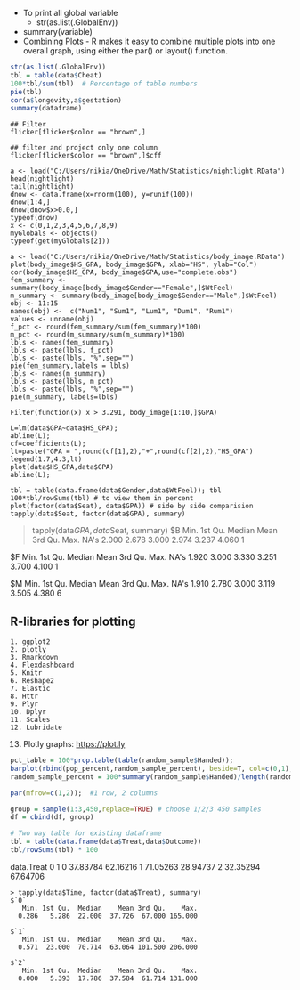 * To print all global variable
  * str(as.list(.GlobalEnv)) 
* summary(variable)
* Combining Plots - R makes it easy to combine multiple plots into one overall graph, using either the par() or layout() function.

```R
str(as.list(.GlobalEnv))
tbl = table(data$Cheat)
100*tbl/sum(tbl)  # Percentage of table numbers
pie(tbl)
cor(a$longevity,a$gestation)
summary(dataframe)
```

```
## Filter
flicker[flicker$color == "brown",]

## filter and project only one column
flicker[flicker$color == "brown",]$cff
```

```
a <- load("C:/Users/nikia/OneDrive/Math/Statistics/nightlight.RData")
head(nightlight)
tail(nightlight)
dnow <- data.frame(x=rnorm(100), y=runif(100))
dnow[1:4,]
dnow[dnow$x>0.0,]
typeof(dnow)
x <- c(0,1,2,3,4,5,6,7,8,9)
myGlobals <- objects()
typeof(get(myGlobals[2]))
```

```
a <- load("C:/Users/nikia/OneDrive/Math/Statistics/body_image.RData")
plot(body_image$HS_GPA, body_image$GPA, xlab="HS", ylab="Col")
cor(body_image$HS_GPA, body_image$GPA,use="complete.obs")
fem_summary <- summary(body_image[body_image$Gender=="Female",]$WtFeel)
m_summary <- summary(body_image[body_image$Gender=="Male",]$WtFeel)
obj <- 11:15
names(obj) <-  c("Num1", "Sum1", "Lum1", "Dum1", "Rum1")
values <- unname(obj)
f_pct <- round(fem_summary/sum(fem_summary)*100)
m_pct <- round(m_summary/sum(m_summary)*100)
lbls <- names(fem_summary)
lbls <- paste(lbls, f_pct)
lbls <- paste(lbls, "%",sep="")
pie(fem_summary,labels = lbls)
lbls <- names(m_summary)
lbls <- paste(lbls, m_pct)
lbls <- paste(lbls, "%",sep="")
pie(m_summary, labels=lbls)

Filter(function(x) x > 3.291, body_image[1:10,]$GPA)
```


```
L=lm(data$GPA~data$HS_GPA);
abline(L);
cf=coefficients(L);
lt=paste("GPA = ",round(cf[1],2),"+",round(cf[2],2),"HS_GPA")
legend(1.7,4.3,lt)
plot(data$HS_GPA,data$GPA)
abline(L);
```


```
tbl = table(data.frame(data$Gender,data$WtFeel)); tbl
100*tbl/rowSums(tbl) # to view them in percent
plot(factor(data$Seat), data$GPA)) # side by side comparision
tapply(data$Seat, factor(data$GPA), summary)
```

> tapply(data$GPA, data$Seat, summary)
$B
   Min. 1st Qu.  Median    Mean 3rd Qu.    Max.    NA's 
  2.000   2.678   3.000   2.974   3.237   4.060       1 

$F
   Min. 1st Qu.  Median    Mean 3rd Qu.    Max.    NA's 
  1.920   3.000   3.330   3.251   3.700   4.100       1 

$M
   Min. 1st Qu.  Median    Mean 3rd Qu.    Max.    NA's 
  1.910   2.780   3.000   3.119   3.505   4.380       6 


## R-libraries for plotting
	1. ggplot2
	2. plotly
	3. Rmarkdown
	4. Flexdashboard
	5. Knitr
	6. Reshape2
	7. Elastic
	8. Httr
	9. Plyr
	10. Dplyr
	11. Scales
	12. Lubridate
  13. Plotly graphs: https://plot.ly

```R
pct_table = 100*prop.table(table(random_sample$Handed));
barplot(rbind(pop_percent,random_sample_percent), beside=T, col=c(0,1),legend.text=T,xlab="Handedness",ylab="Percent in Group",args.legend=list(x="topleft"))
random_sample_percent = 100*summary(random_sample$Handed)/length(random_sample$Handed);

par(mfrow=c(1,2));  #1 row, 2 columns
```	

```R
group = sample(1:3,450,replace=TRUE) # choose 1/2/3 450 samples
df = cbind(df, group)
```

```R
# Two way table for existing dataframe
tbl = table(data.frame(data$Treat,data$Outcome))
tbl/rowSums(tbl) * 100
```

data.Treat        0        1
         0 37.83784 62.16216
         1 71.05263 28.94737
         2 32.35294 67.64706
```
> tapply(data$Time, factor(data$Treat), summary)
$`0`
   Min. 1st Qu.  Median    Mean 3rd Qu.    Max. 
  0.286   5.286  22.000  37.726  67.000 165.000 

$`1`
   Min. 1st Qu.  Median    Mean 3rd Qu.    Max. 
  0.571  23.000  70.714  63.064 101.500 206.000 

$`2`
   Min. 1st Qu.  Median    Mean 3rd Qu.    Max. 
  0.000   5.393  17.786  37.584  61.714 131.000 
```
